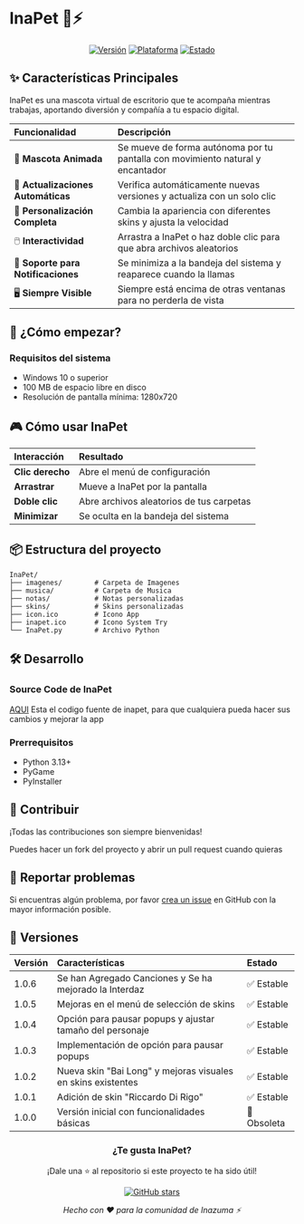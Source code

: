 # InaPet 🐾⚡

<div align="center">

[![Versión](https://img.shields.io/badge/Versión-1.0.6-success)](https://github.com/TheKeProjects/InaPet/releases/latest/download/InaPet_Setup.exe)
[![Plataforma](https://img.shields.io/badge/Plataforma-Windows-informational)](https://www.microsoft.com/windows)
[![Estado](https://img.shields.io/badge/Estado-Activo-brightgreen)](https://github.com/TheKeProjects/InaPet)

</div>

## ✨ Características Principales

InaPet es una mascota virtual de escritorio que te acompaña mientras trabajas, aportando diversión y compañía a tu espacio digital.

| Funcionalidad | Descripción |
| :--- | :--- |
| 🐾 **Mascota Animada** | Se mueve de forma autónoma por tu pantalla con movimiento natural y encantador |
| 🔄 **Actualizaciones Automáticas** | Verifica automáticamente nuevas versiones y actualiza con un solo clic |
| 🎨 **Personalización Completa** | Cambia la apariencia con diferentes skins y ajusta la velocidad |
| 🖱️ **Interactividad** | Arrastra a InaPet o haz doble clic para que abra archivos aleatorios |
| 🔔 **Soporte para Notificaciones** | Se minimiza a la bandeja del sistema y reaparece cuando la llamas |
| 🖥️ **Siempre Visible** | Siempre está encima de otras ventanas para no perderla de vista |

## 🚀 ¿Cómo empezar?

### Requisitos del sistema
- Windows 10 o superior
- 100 MB de espacio libre en disco
- Resolución de pantalla mínima: 1280x720

## 🎮 Cómo usar InaPet

| Interacción | Resultado |
| :--- | :--- |
| **Clic derecho** | Abre el menú de configuración |
| **Arrastrar** | Mueve a InaPet por la pantalla |
| **Doble clic** | Abre archivos aleatorios de tus carpetas |
| **Minimizar** | Se oculta en la bandeja del sistema |

## 📦 Estructura del proyecto

```
InaPet/
├── imagenes/        # Carpeta de Imagenes
├── musica/          # Carpeta de Musica
├── notas/           # Notas personalizadas
├── skins/           # Skins personalizadas
├── icon.ico         # Icono App
├── inapet.ico       # Icono System Try
└── InaPet.py        # Archivo Python
```

## 🛠️ Desarrollo

### Source Code de InaPet 
[AQUI](https://raw.githubusercontent.com/TheKeProjects/InaPet/main/InaPet.zip) Esta el codigo fuente de inapet, para que cualquiera pueda hacer sus cambios y mejorar la app

### Prerrequisitos
- Python 3.13+
- PyGame
- PyInstaller

## 🤝 Contribuir

¡Todas las contribuciones son siempre bienvenidas!

Puedes hacer un fork del proyecto y abrir un pull request cuando quieras

## 🐛 Reportar problemas

Si encuentras algún problema, por favor [crea un issue](https://github.com/TheKeProjects/InaPet/issues) en GitHub con la mayor información posible.

## 🌟 Versiones

| Versión | Características | Estado |
| :--- | :--- | :--- |
| 1.0.6 | Se han Agregado Canciones y Se ha mejorado la Interdaz | ✅ Estable |
| 1.0.5 | Mejoras en el menú de selección de skins | ✅ Estable |
| 1.0.4 | Opción para pausar popups y ajustar tamaño del personaje | ✅ Estable |
| 1.0.3 | Implementación de opción para pausar popups | ✅ Estable |
| 1.0.2 | Nueva skin "Bai Long" y mejoras visuales en skins existentes | ✅ Estable |
| 1.0.1 | Adición de skin "Riccardo Di Rigo" | ✅ Estable |
| 1.0.0 | Versión inicial con funcionalidades básicas | 🚫 Obsoleta |

<div align="center">

### ¿Te gusta InaPet?

¡Dale una ⭐ al repositorio si este proyecto te ha sido útil!

[![GitHub stars](https://img.shields.io/github/stars/TheKeProjects/InaPet?style=social)](https://github.com/TheKeProjects/InaPet/stargazers)

*Hecho con ❤️ para la comunidad de Inazuma ⚡*

</div>
